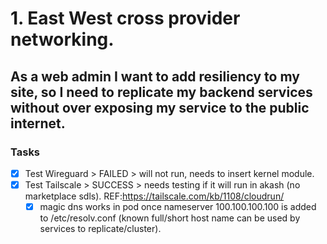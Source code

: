 # 1. East West cross provider networking.
  
## As a web admin I want to add resiliency to my site, so I need to replicate my backend services without over exposing my service to the public internet.

### Tasks

- [x] Test Wireguard > FAILED > will not run, needs to insert kernel module.
- [x] Test Tailscale > SUCCESS > needs testing if it will run in akash (no marketplace sdls). REF:https://tailscale.com/kb/1108/cloudrun/
  - [x] magic dns works in pod once nameserver 100.100.100.100 is added to /etc/resolv.conf (known full/short host name can be used by services to replicate/cluster).
